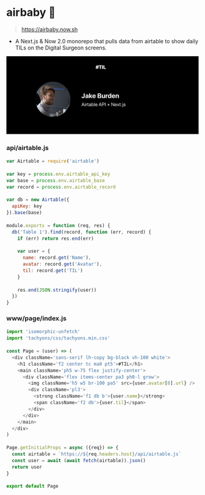 # airbaby 👶

> https://airbaby.now.sh

- A Next.js & Now 2.0 monorepo that pulls data from airtable to show daily TILs on the Digital Surgeon screens.

![screenshot of airbaby](screenshot.png)

### api/airtable.js

```js
var Airtable = require('airtable')

var key = process.env.airtable_api_key
var base = process.env.airtable_base
var record = process.env.airtable_record

var db = new Airtable({
  apiKey: key
}).base(base)

module.exports = function (req, res) {
  db('Table 1').find(record, function (err, record) {
    if (err) return res.end(err)

    var user = {
      name: record.get('Name'),
      avatar: record.get('Avatar'),
      til: record.get('TIL')
    }

    res.end(JSON.stringify(user))
  })
}
```

### www/page/index.js

```js
import 'isomorphic-unfetch'
import 'tachyons/css/tachyons.min.css'

const Page = (user) => (
  <div className='sans-serif lh-copy bg-black vh-100 white'>
    <h1 className='f2 center tc ma0 pt5'>#TIL</h1>
    <main className='ph5 w-75 flex justify-center'>
      <div className='flex items-center pa3 ph0-l grow'>
        <img className='h5 w5 br-100 pa5' src={user.avatar[0].url} />
        <div className='pl3'>
          <strong className='f1 db b'>{user.name}</strong>
          <span className='f2 db'>{user.til}</span>
        </div>
      </div>
    </main>
  </div>
)

Page.getInitialProps = async ({req}) => {
  const airtable = `https://${req.headers.host}/api/airtable.js`
  const user = await (await fetch(airtable)).json()
  return user
}

export default Page
```
